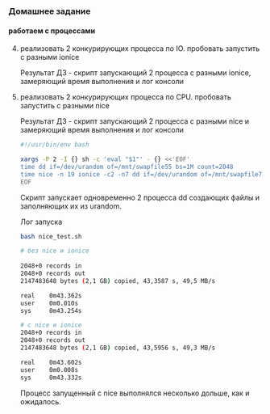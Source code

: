 ### Домашнее задание
#### работаем с процессами

4) реализовать 2 конкурирующих процесса по IO. пробовать запустить с разными ionice

     Результат ДЗ - скрипт запускающий 2 процесса с разными ionice, замеряющий время выполнения и лог консоли
5) реализовать 2 конкурирующих процесса по CPU. пробовать запустить с разными nice

    Результат ДЗ - скрипт запускающий 2 процесса с разными nice и замеряющий время выполнения и лог консоли
    
    ```bash
    #!/usr/bin/env bash
    
    xargs -P 2 -I {} sh -c 'eval "$1"' - {} <<'EOF'
    time dd if=/dev/urandom of=/mnt/swapfile55 bs=1M count=2048
    time nice -n 19 ionice -c2 -n7 dd if=/dev/urandom of=/mnt/swapfile77 bs=1M count=2048
    EOF

    ```
    
    Скрипт запускает одновременно 2 процесса dd создающих файлы и заполняющих их из urandom.
    
    Лог запуска
    ```bash
    bash nice_test.sh
   
    # без nice и ionice   
                    
    2048+0 records in
    2048+0 records out
    2147483648 bytes (2,1 GB) copied, 43,3587 s, 49,5 MB/s
    
    real    0m43.362s
    user    0m0.010s
    sys     0m43.254s
 
    # с nice и ionice 
    2048+0 records in
    2048+0 records out
    2147483648 bytes (2,1 GB) copied, 43,5956 s, 49,3 MB/s
    
    real    0m43.602s
    user    0m0.008s
    sys     0m43.332s

    ```
    Процесс запущенный с nice выполнялся несколько дольше, как и ожидалось.